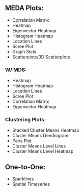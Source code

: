 ## MEDA Plots:

- Correlation Matrix
- Heatmap
- Eigenvector Heatmap
- Histogram Heatmap
- Location Lines
- Scree Plot
- Graph Stats
- Scatterplots/3D Scatterplots

### W/ MDS:

- Heatmap
- Histogram Heatmap
- Location Lines
- Scree Plot
- Correlation Matrix
- Eigenvector Heatmap

### Clustering Plots:

- Stacked Cluster Means Heatmap
- Cluster Means Dendrogram
- Pairs Plot
- Cluster Means Level Lines
- Cluster Means Level Heatmap

## One-to-One:

- Sparklines
- Spatial Timeseries
